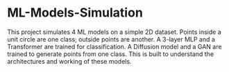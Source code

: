 # ML-Models-Simulation
This project simulates 4 ML models on a simple 2D dataset. Points inside a unit circle are one class; outside points are another. A 3-layer MLP and a Transformer are trained for classification. A Diffusion model and a GAN are trained to generate points from one class. This is built to understand the architectures and working of these models.
